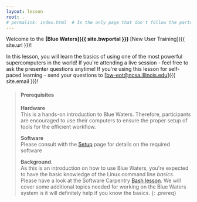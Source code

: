 ```yaml
---
layout: lesson
root: .
# permalink: index.html  # Is the only page that don't follow the partner /:path/index.html
---
```

Welcome to the **[Blue Waters]({{ site.bwportal }})** [New User Training]({{ site.url }})!

In this lesson, you will learn the basics of using one of the most powerful supercomputers in the
world!  If you're attending a live session - feel free to ask the presenter questions
anytime!  If you're using this lesson for self-paced learning - send your questions to
[bw-eot@ncsa.illinois.edu]({{ site.email }})!

> #### Prerequisites
>
> **Hardware**<br />
> This is a hands-on introduction to Blue Waters.
> Therefore, participants are encouraged to use their computers to ensure the proper setup of tools for the efficient workflow.
>
> **Software**<br />
> Please consult with the [Setup](setup) page for details on the required software
>
> **Background**.<br />
> As this is an introduction on how to use Blue Waters, you're expected to have the basic knowledge of the Linux command line *basics*.
> Please have a look at the Software Carpentry [Bash lesson](https://swcarpentry.github.io/shell-novice/).
> We will cover some additional topics needed for working on the Blue Waters system is it will definitely help if you know the basics.
{: .prereq}

